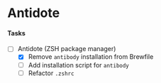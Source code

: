 Antidote
========


#### Tasks
- [ ] Antidote (ZSH package manager)
  - [x] Remove `antibody` installation from Brewfile 
  - [ ] Add installation script for `antibody`
  - [ ] Refactor `.zshrc`